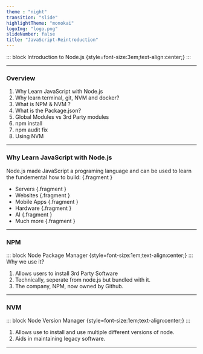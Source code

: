 ```yaml
---
theme : "night"
transition: "slide"
highlightTheme: "monokai"
logoImg: "logo.png"
slideNumber: false
title: "JavaScript-Reintroduction"
---
```




::: block
Introduction to Node.js
{style=font-size:3em;text-align:center;}
::: 



---

### Overview

1. Why Learn JavaScript with Node.js
2. Why learn terminal, git, NVM and docker?
3. What is NPM & NVM ?
4. What is the Package.json?
5. Global Modules vs 3rd Party modules
6. npm install 
7. npm audit fix
8. Using NVM

---

### Why Learn JavaScript with Node.js

Node.js made JavaScript a programing language and can be used to learn the fundemental how to build: {.fragment }

* Servers {.fragment }
* Websites {.fragment }
* Mobile Apps {.fragment }
* Hardware {.fragment }
* AI {.fragment }
* Much more {.fragment }

---




### NPM

::: block
Node Package Manager
{style=font-size:1em;text-align:center;}
::: 
Why we use it?
<ol>
  <li class="fragment">
   Allows users to install 3rd Party Software
  </li>
  <li class="fragment"> 
    Technically, seperate from node.js but bundled with it.
  </li>
  <li class="fragment"> 
    The company, NPM, now owned by Github.
  </li>
</ol>

---

### NVM

::: block
Node Version Manager
{style=font-size:1em;text-align:center;}
::: 
<ol>
  <li class="fragment">Allows use to install and use multiple different versions of node.</li>
  <li class="fragment"> Aids in maintaining legacy software.</li>
</ol>

---


